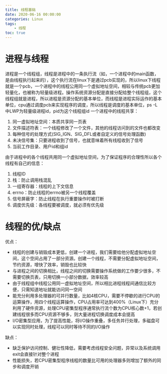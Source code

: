 ```yaml
---
title: 线程基础
date: 2020-06-16 00:00:00
categories: Linux
tags:
    - 线程
toc: true
---
```


# 进程与线程

进程是一个线程组，线程是进程中的一条执行流（如，一个进程中的main函数，是由线程执行起来的），这个执行流在linux下是通过pcb实现的，所以linux下线程就是一个pcb，一个进程中的线程公用同一个虚拟地址空间，相较与传统pcb更加轻量化，也被称为轻量级进程。操作系统资源分配是直接分配给整个线程组，这个线程组就是进程，所以进程是资源分配的基本单位，而线程是进程实际运作的基本单位，cpu通过调度pcb来实现程序的调度，所以线程是调度的基本单位，ps -L中LWP为轻量级进程id，pid为这个线程组id
一个进程中的线程共享：

1. 同一虚拟地址空间：本质共享同一页表
2. 文件描述符表：一个线程修改了一个文件，其他的线程访问到的文件也都改变
3. 每种信号的处理方式(SIG_IGN、SIG_DFL或者自定义的信号处理函数)
4. 未决信号集：只要进程收到了信号，也就意味着所有线程收到了信号
5. 当前工作目录、用户id和组id

由于进程中的各个线程共用同一个虚拟地址空间，为了保证程序的合理性所以各个线程有自己的信息：
1. 线程ID
2. 栈：防止调用栈混乱
3. 一组寄存器：线程的上下文信息
4. errno：防止线程的errno被另一个线程覆盖
5. 信号屏蔽字：防止线程在执行重要操作时被打断
6. 调度优先级：各线程要被调度，就必须有优先级

# 线程的优/缺点

优点：
* 线程的创建与销毁成本更低，创建一个进程，我们需要给他分配虚拟地址空间，这个空间占用了一部分资源。创建一个线程，不需要分配虚拟地址空间，节约资源，增快了效率，销毁也比较快
* 与进程之间的切换相比，线程之间的切换需要操作系统做的工作要少很多，不需要切换页表，只用切换一小部分数据，效率较高
* 由于线程组中线程公用同一虚拟地址空间，所以相比进程线程间通信比较方便，只需知道地址就能访问同一空间
* 能充分利用多处理器的可并行数量，比如4核CPU，需要不停歇的进行CPU的运算操作，用四个线程运算操作，CPU占用率可达到400%（Linux下）充分利用了硬件资源，处理CPU密集型程序通常执行流个数为CPU核心数+1，若创建线程很多而CPU资源不够多，则大量进程切换调度成本会提高
* I/O密集型应用，为了提高性能，将I/O操作重叠，多任务并行处理，多磁盘可以实现同时处理，线程可以同时等待不同的I/O操作

缺点：
* 缺乏保护访问控制、健壮性降低，需要考虑线程安全问题，异常以及系统调用exit会直接针对整个进程
* 性能损失，若CPU密集型程序线程的数量比可用的处理器多则增加了额外的同步和调度开销
